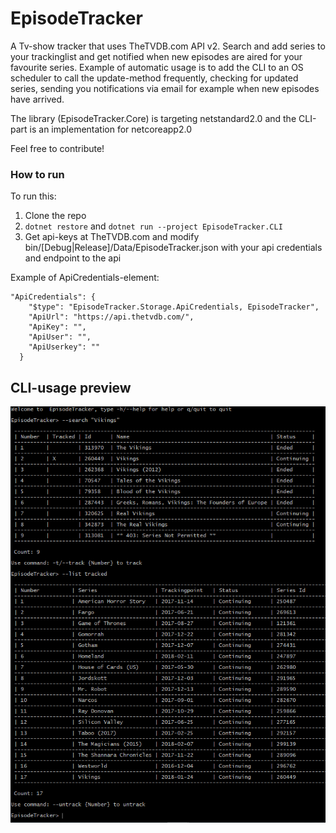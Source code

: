 # EpisodeTracker #

A Tv-show tracker that uses TheTVDB.com API v2. Search and add series to your trackinglist and get notified when new episodes are aired for your favourite series. Example of automatic usage is to add the CLI to an OS scheduler to call the update-method frequently, checking for updated series, sending you notifications via email for example when new episodes have arrived.

The library (EpisodeTracker.Core) is targeting netstandard2.0 and the CLI-part is an implementation for netcoreapp2.0

Feel free to contribute!

### How to run ###

To run this:

1. Clone the repo
2. ```dotnet restore``` and ```dotnet run --project EpisodeTracker.CLI```
3. Get api-keys at TheTVDB.com and modify bin/[Debug|Release]/Data/EpisodeTracker.json with your api credentials and endpoint to the api

Example of ApiCredentials-element:

```
"ApiCredentials": {
    "$type": "EpisodeTracker.Storage.ApiCredentials, EpisodeTracker",
    "ApiUrl": "https://api.thetvdb.com/",
    "ApiKey": "",
    "ApiUser": "",
    "ApiUserkey": ""
  }
```

## CLI-usage preview
![EpisodeTracker.CLI](assets/cli-usage.png)
